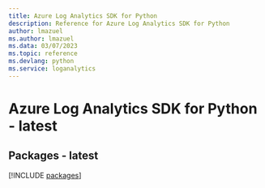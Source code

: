 ```yaml
---
title: Azure Log Analytics SDK for Python
description: Reference for Azure Log Analytics SDK for Python
author: lmazuel
ms.author: lmazuel
ms.data: 03/07/2023
ms.topic: reference
ms.devlang: python
ms.service: loganalytics
---
```

# Azure Log Analytics SDK for Python - latest
## Packages - latest
[!INCLUDE [packages](log-analytics-index.md)]